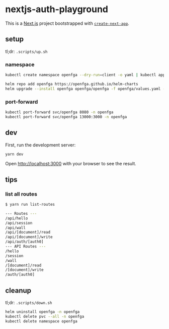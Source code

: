 # nextjs-auth-playground

This is a [Next.js](https://nextjs.org/) project bootstrapped with [`create-next-app`](https://github.com/vercel/next.js/tree/canary/packages/create-next-app).

## setup

tl;dr: `.scripts/up.sh`

### namespace

```sh
kubectl create namespace openfga --dry-run=client -o yaml | kubectl apply -f -
```

```sh
helm repo add openfga https://openfga.github.io/helm-charts
helm upgrade --install openfga openfga/openfga -f openfga/values.yaml -n openfga
```

### port-forward

```sh
kubectl port-forward svc/openfga 8080 -n openfga
kubectl port-forward svc/openfga 13000:3000 -n openfga
```

## dev

First, run the development server:

```sh
yarn dev
```

Open [http://localhost:3000](http://localhost:3000) with your browser to see the result.

## tips

### list all routes

```sh
$ yarn run list-routes

--- Routes ---
/api/hello
/api/session
/api/wall
/api/[document]/read
/api/[document]/write
/api/auth/[auth0]
--- API Routes ---
/hello
/session
/wall
/[document]/read
/[document]/write
/auth/[auth0]
```

## cleanup

tl;dr: `.scripts/down.sh`

```sh
helm uninstall openfga -n openfga
kubectl delete pvc --all -n openfga
kubectl delete namespace openfga
```
